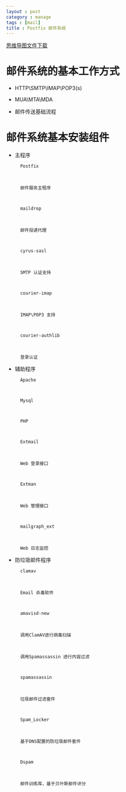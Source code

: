 ---
layout : post
category : manage
tags : [mail]
title : Postfix 邮件系统
---

[思维导图文件下载](#)

# 邮件系统的基本工作方式

- HTTP\SMTP\IMAP\POP3(s)

- MUA\MTA\MDA

- 邮件传送基础流程

# 邮件系统基本安装组件

- 主程序

        Postfix

        邮件服务主程序

        maildrop

        邮件投递代理

        cyrus-sasl

        SMTP 认证支持

        courier-imap

        IMAP\POP3 支持

        courier-authlib

        登录认证

- 辅助程序

        Apache

        Mysql

        PHP

        Extmail

        Web 登录接口

        Extman

        Web 管理接口

        mailgraph_ext

        Web 日志监控

- 防垃圾邮件程序

        clamav

        Email 杀毒软件

        amavisd-new

        调用ClamAV进行病毒扫描

        调用Spamassassin 进行内容过滤

        spamassassin

        垃圾邮件过滤套件

        Spam_Locker

        基于DNS配置的防垃圾邮件套件

        Dspam

        邮件训练库，基于贝叶斯邮件评分